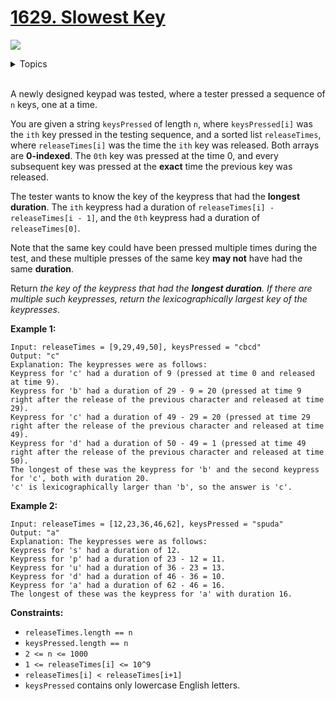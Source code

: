 # [1629. Slowest Key](https://leetcode-cn.com/problems/slowest-key/)

![](https://img.shields.io/badge/Difficulty-Easy-green.svg) 

<details>
<summary>Topics</summary>

* [`Array`](https://leetcode.com/tag/array/) 
* [`String`](https://leetcode.com/tag/string/) 

</details>
<br />

A newly designed keypad was tested, where a tester pressed a sequence of `n` keys, one at a time.

You are given a string `keysPressed` of length `n`, where `keysPressed[i]` was the `ith` key pressed in the testing sequence, and a sorted list `releaseTimes`, where `releaseTimes[i]` was the time the `ith` key was released. Both arrays are **0-indexed**. The `0th` key was pressed at the time 0, and every subsequent key was pressed at the **exact** time the previous key was released.

The tester wants to know the key of the keypress that had the **longest duration**. The `ith` keypress had a duration of `releaseTimes[i] - releaseTimes[i - 1]`, and the `0th` keypress had a duration of `releaseTimes[0]`.

Note that the same key could have been pressed multiple times during the test, and these multiple presses of the same key **may not** have had the same **duration**.

Return *the key of the keypress that had the **longest duration**. If there are multiple such keypresses, return the lexicographically largest key of the keypresses*.

**Example 1:**

```
Input: releaseTimes = [9,29,49,50], keysPressed = "cbcd"
Output: "c"
Explanation: The keypresses were as follows:
Keypress for 'c' had a duration of 9 (pressed at time 0 and released at time 9).
Keypress for 'b' had a duration of 29 - 9 = 20 (pressed at time 9 right after the release of the previous character and released at time 29).
Keypress for 'c' had a duration of 49 - 29 = 20 (pressed at time 29 right after the release of the previous character and released at time 49).
Keypress for 'd' had a duration of 50 - 49 = 1 (pressed at time 49 right after the release of the previous character and released at time 50).
The longest of these was the keypress for 'b' and the second keypress for 'c', both with duration 20.
'c' is lexicographically larger than 'b', so the answer is 'c'.
```

**Example 2:**


```
Input: releaseTimes = [12,23,36,46,62], keysPressed = "spuda"
Output: "a"
Explanation: The keypresses were as follows:
Keypress for 's' had a duration of 12.
Keypress for 'p' had a duration of 23 - 12 = 11.
Keypress for 'u' had a duration of 36 - 23 = 13.
Keypress for 'd' had a duration of 46 - 36 = 10.
Keypress for 'a' had a duration of 62 - 46 = 16.
The longest of these was the keypress for 'a' with duration 16.
```

**Constraints:**

 + `releaseTimes.length == n`
 + `keysPressed.length == n`
 + `2 <= n <= 1000`
 + `1 <= releaseTimes[i] <= 10^9`
 + `releaseTimes[i] < releaseTimes[i+1]`
 + `keysPressed` contains only lowercase English letters.

